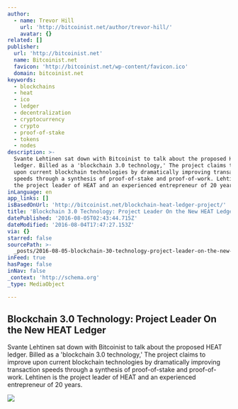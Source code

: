```yaml
---
author:
  - name: Trevor Hill
    url: 'http://bitcoinist.net/author/trevor-hill/'
    avatar: {}
related: []
publisher:
  url: 'http://bitcoinist.net'
  name: Bitcoinist.net
  favicon: 'http://bitcoinist.net/wp-content/favicon.ico'
  domain: bitcoinist.net
keywords:
  - blockchains
  - heat
  - ico
  - ledger
  - decentralization
  - cryptocurrency
  - crypto
  - proof-of-stake
  - tokens
  - nodes
description: >-
  Svante Lehtinen sat down with Bitcoinist to talk about the proposed HEAT
  ledger. Billed as a 'blockchain 3.0 technology,' The project claims to improve
  upon current blockchain technologies by dramatically improving transaction
  speeds through a synthesis of proof-of-stake and proof-of-work. Lehtinen is
  the project leader of HEAT and an experienced entrepreneur of 20 years.
inLanguage: en
app_links: []
isBasedOnUrl: 'http://bitcoinist.net/blockchain-heat-ledger-project/'
title: 'Blockchain 3.0 Technology: Project Leader On the New HEAT Ledger'
datePublished: '2016-08-05T02:43:44.715Z'
dateModified: '2016-08-04T17:47:27.153Z'
via: {}
starred: false
sourcePath: >-
  _posts/2016-08-05-blockchain-30-technology-project-leader-on-the-new-heat-le.md
inFeed: true
hasPage: false
inNav: false
_context: 'http://schema.org'
_type: MediaObject

---
```

<article style=""><h1>Blockchain 3.0 Technology: Project Leader On the New HEAT Ledger</h1><p>Svante Lehtinen sat down with Bitcoinist to talk about the proposed HEAT ledger. Billed as a 'blockchain 3.0 technology,' The project claims to improve upon current blockchain technologies by dramatically improving transaction speeds through a synthesis of proof-of-stake and proof-of-work. Lehtinen is the project leader of HEAT and an experienced entrepreneur of 20 years.</p><img src="http://bitcoinist.net/wp-content/uploads/2016/08/HEAT-Ledger-Bitcoin-PR-Buzz-cover.png" /></article>